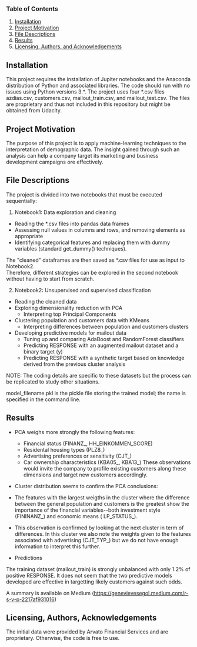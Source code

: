
### Table of Contents

1. [Installation](#installation)
2. [Project Motivation](#motivation)
3. [File Descriptions](#files)
4. [Results](#results)
5. [Licensing, Authors, and Acknowledgements](#licensing)

## Installation <a name="installation"></a>

This project requires the installation of Jupiter notebooks and the Anaconda distribution of Python and associated libraries.  The code should run with no issues using Python versions 3.*.
The project uses four *.csv files azdias.csv, customers.csv, mailout_train.csv, and mailout_test.csv.  The files are proprietary and thus not included in this repository but might be obtained from Udacity.  

## Project Motivation<a name="motivation"></a>

The purpose of this project is to apply machine-learning techniques to the interpretation of demographic data.  The insight gained through such an analysis can help a company target its marketing and business development campaigns ore effectively.

## File Descriptions <a name="files"></a>

The project is divided into two notebooks that must be executed sequentially:  
1. Notebook1:  Data exploration and cleaning
  * Reading the *.csv files into pandas data frames
  * Assessing null values in columns and rows, and removing elements as appropriate
  * Identifying categorical features and replacing them with dummy variables (standard get_dummy() techniques).

The "cleaned" dataframes are then saved as *.csv files for use as input to Notebook2.  
Therefore, different strategies can be explored in the second notebook without having to start from scratch.

2. Notebook2: Unsupervised and supervised classification
  * Reading the cleaned data
  * Exploring dimensionality reduction with PCA
    - Interpreting top Principal Components
  * Clustering population and customers data with KMeans
    - Interpreting differences between population and customers clusters
  * Developing predictive models for mailout data
    - Tuning up and comparing AdaBoost and RandomForest classifiers
    - Predicting RESPONSE with an augmented mailout dataset and a binary target (y)
    - Predicting RESPONSE with a synthetic target based on knowledge derived from the previous cluster analysis 
		
NOTE:  The coding details are specific to these datasets but the process can be replicated to study other situations.

model_filename.pkl is the pickle file storing the trained model; the name is specified in the command line.

## Results<a name="results"></a>

  * PCA weighs more strongly the following features:
    - Financial status (FINANZ_, HH_EINKOMMEN_SCORE)
    - Residental housing types (PLZ8_)
    - Advertising preferences or sensitivity (CJT_)
    - Car ownership characteristics (KBA05_, KBA13_)
These observations would invite the company to profile existing customers along these dimensions and target new customers accordingly.

  * Cluster distribution seems to confirm the PCA conclusions:

   - The features with the largest weigths in the cluster where the difference between the general population and customers is the greatest show the importance of the financial variables--both investment style (FININANZ_) and economic means ( LP_STATUS_).

   - This observation is confirmed by looking at the next cluster in term of differences. In this cluster we also note the weights given to the features associated with advertising (CJT_TYP_) but we do not have enough information to interpret this further.

  * Predictions

The training dataset (mailout_train) is strongly unbalanced with only 1.2% of positive RESPONSE.  It does not seem that the two predictive models developed are effective in targetting likely customers against such odds.

A summary is available on Medium (https://genevievesegol.medium.com/r-s-v-p-2217af931016)

## Licensing, Authors, Acknowledgements<a name="licensing"></a>
The initial data were provided by Arvato Financial Services and are proprietary.  Otherwise, the code is free to use.
